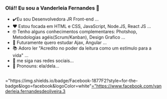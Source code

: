 ### Olá!! Eu sou a Vanderleia Fernandes 👋



- ✔️Eu sou Desenvolvedora JR Front-end ...
- ❤️ Estou focada em HTML e CSS, JavaScript, Node.JS, React JS ...
- 🤓 Tenho alguns conhecimentos complementares: Photshop, Metodologias agéis(Scrum/Kanban), Design Grafico ...
- 💯 Futuramente quero estudar Ajax, Angular ...
- 📚 Adoro ler "Acredito no poder da leitura como um estímulo para a vida" ...
- 🔆 me siga  nas redes sociais...
- 👩 Pronouns: ela/dela...

##
<div>
 <img src>="https://img.shields.io/badge/Facebook-1877F2?style=for-the-badge&logo=facebook&logoColor=white"<a href>="https://www.facebook.com/vanderleia.fernandesdeoliveira.3
 
 </div>

 
  
 

  
  
  


